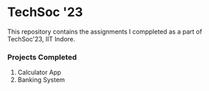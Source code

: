 # TechSoc '23
This repository contains the assignments I comppleted as a part of TechSoc'23, IIT Indore. 
### Projects Completed
1) Calculator App
2) Banking System
